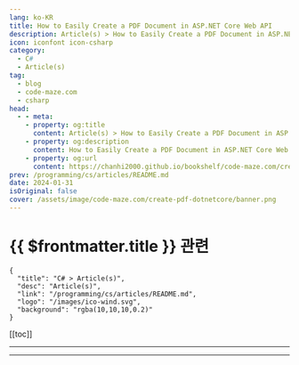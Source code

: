 ```yaml
---
lang: ko-KR
title: How to Easily Create a PDF Document in ASP.NET Core Web API
description: Article(s) > How to Easily Create a PDF Document in ASP.NET Core Web API
icon: iconfont icon-csharp
category: 
  - C#
  - Article(s)
tag: 
  - blog
  - code-maze.com
  - csharp
head:  
  - - meta:
    - property: og:title
      content: Article(s) > How to Easily Create a PDF Document in ASP.NET Core Web API
    - property: og:description
      content: How to Easily Create a PDF Document in ASP.NET Core Web API
    - property: og:url
      content: https://chanhi2000.github.io/bookshelf/code-maze.com/create-pdf-dotnetcore.html
prev: /programming/cs/articles/README.md
date: 2024-01-31
isOriginal: false
cover: /assets/image/code-maze.com/create-pdf-dotnetcore/banner.png
---
```


# {{ $frontmatter.title }} 관련

```component VPCard
{
  "title": "C# > Article(s)",
  "desc": "Article(s)",
  "link": "/programming/cs/articles/README.md",
  "logo": "/images/ico-wind.svg",
  "background": "rgba(10,10,10,0.2)"
}
```

[[toc]]

---

<SiteInfo
  name="How to Easily Create a PDF Document in ASP.NET Core Web API"
  desc="Find out how to easily create a PDF document in ASP.NET Core Web API. Play with configuration, save, download or show PDF document in a web browser."
  url="https://code-maze.com/create-pdf-dotnetcore/"
  logo="/assets/image/code-maze.com/favicon.png"
  preview="/assets/image/code-maze.com/create-pdf-dotnetcore/banner.png"/>

<!-- TODO: 작성 -->

---

<TagLinks />